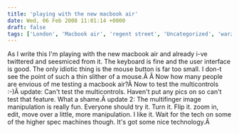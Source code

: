 ```yaml
---
title: 'playing with the new macbook air'
date: Wed, 06 Feb 2008 11:01:14 +0000
draft: false
tags: ['London', 'Macbook air', 'regent street', 'Uncategorized', 'warzabidul']
---
```


As I write this I'm playing with the new macbook air and already i-ve twittered and seesmiced from it. The keyboard is fine and the user interface is good. The only idiotic thing is the mouse button is far too small. I don-t see the point of such a thin slither of a mouse.Â Â Now how many people are envious of me testing a macbook air?Â Now to test the multicontrols :-)Â update: Can't test the multicontrols. Haven't put any pics on so can't test that feature. What a shame.Â update 2: The multifinger image manipulation is really fun. Everyone should try it. Turn it. Flip it. zoom in, edit, move over a little, more manipulation. I like it. Wait for the tech on some of the higher spec machines though. It's got some nice technology.Â